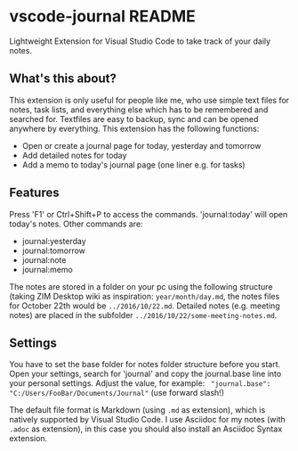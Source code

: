 # vscode-journal README

Lightweight Extension for Visual Studio Code to take track of your daily notes.  

## What's this about?
This extension is only useful for people like me, who use simple text files for notes, task lists, and everything else which has to be remembered and searched for. Textfiles are easy to backup, sync and can be opened anywhere by everything. This extension has the following functions: 

* Open or create a journal page for today, yesterday and tomorrow
* Add detailed notes for today 
* Add a memo to today's journal page (one liner e.g. for tasks)


## Features
Press 'F1' or Ctrl+Shift+P to access the commands. 'journal:today' will open today's notes. Other commands are: 

* journal:yesterday
* journal:tomorrow
* journal:note
* journal:memo

The notes are stored in a folder on your pc using the following structure (taking ZIM Desktop wiki as inspiration: `year/month/day.md`, the notes files for October 22th would be `../2016/10/22.md`. Detailed notes (e.g. meeting notes) are placed in the subfolder `../2016/10/22/some-meeting-notes.md`.

## Settings
You have to set the base folder for notes folder structure before you start. Open your settings, search for 'journal' and copy the journal.base line into your personal settings. Adjust the value, for example: ` "journal.base": "C:/Users/FooBar/Documents/Journal"` (use forward slash!)

The default file format is Markdown (using `.md` as extension), which is natively supported by Visual Studio Code. I use Asciidoc for my notes (with `.adoc` as extension), in this case you should also install an Asciidoc Syntax extension. 

